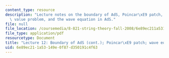 ```yaml
---
content_type: resource
description: "Lecture notes on the boundary of AdS, Poincar\xE9 patch, motivate boundary\
  \ value problem, and the wave equation in AdS."
file: null
file_location: /coursemedia/8-821-string-theory-fall-2008/6e89ec211a53149e0f87d350191c4f63_lecture12.pdf
file_type: application/pdf
resourcetype: Document
title: "Lecture 12: Boundary of AdS (cont.); Poincar\xE9 patch; wave equation in AdS"
uid: 6e89ec21-1a53-149e-0f87-d350191c4f63
---
```

